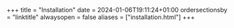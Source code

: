 +++
title = "Installation"
date = 2024-01-06T19:11:24+01:00
ordersectionsby = "linktitle"
alwaysopen = false
aliases = ["installation.html"]
+++
